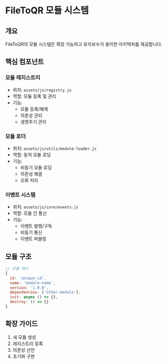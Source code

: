 # FileToQR 모듈 시스템

## 개요
FileToQR의 모듈 시스템은 확장 가능하고 유지보수가 용이한 아키텍처를 제공합니다.

## 핵심 컴포넌트

### 모듈 레지스트리
- 위치: `assets/js/registry.js`
- 역할: 모듈 등록 및 관리
- 기능:
  - 모듈 등록/해제
  - 의존성 관리
  - 생명주기 관리

### 모듈 로더
- 위치: `assets/js/utils/module-loader.js`
- 역할: 동적 모듈 로딩
- 기능:
  - 비동기 모듈 로딩
  - 의존성 해결
  - 오류 처리

### 이벤트 시스템
- 위치: `assets/js/core/events.js`
- 역할: 모듈 간 통신
- 기능:
  - 이벤트 발행/구독
  - 비동기 통신
  - 이벤트 버블링

## 모듈 구조
```javascript
// 모듈 예시
{
  id: 'unique-id',
  name: 'module-name',
  version: '1.0.0',
  dependencies: ['other-module'],
  init: async () => {},
  destroy: () => {}
}
```

## 확장 가이드
1. 새 모듈 생성
2. 레지스트리 등록
3. 의존성 선언
4. 초기화 구현 